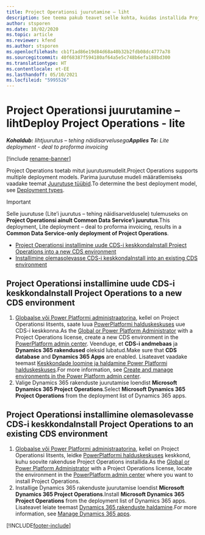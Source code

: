 ```yaml
---
title: Project Operationsi juurutamine – liht
description: See teema pakub teavet selle kohta, kuidas installida Project Operations Lite’i juurutust – tehing näidisarveldusele.
author: stsporen
ms.date: 10/02/2020
ms.topic: article
ms.reviewer: kfend
ms.author: stsporen
ms.openlocfilehash: cb1f1ad86e19d84d68a40b32b2fdb08dc4777a78
ms.sourcegitcommit: 40f68387f594180af64a5e5c748b6efa188bd300
ms.translationtype: HT
ms.contentlocale: et-EE
ms.lasthandoff: 05/10/2021
ms.locfileid: "5995526"
---
```

# <a name="deploy-project-operations---lite"></a><span data-ttu-id="dbb03-103">Project Operationsi juurutamine – liht</span><span class="sxs-lookup"><span data-stu-id="dbb03-103">Deploy Project Operations - lite</span></span>

<span data-ttu-id="dbb03-104">_**Kohaldub:** lihtjuurutus – tehing näidisarvelusega_</span><span class="sxs-lookup"><span data-stu-id="dbb03-104">_**Applies To:** Lite deployment - deal to proforma invoicing_</span></span>

[!include [rename-banner](~/includes/cc-data-platform-banner.md)]

<span data-ttu-id="dbb03-105">Project Operations toetab mitut juurutusmudelit.</span><span class="sxs-lookup"><span data-stu-id="dbb03-105">Project Operations supports multiple deployment models.</span></span> <span data-ttu-id="dbb03-106">Parima juurutuse mudeli määratlemiseks vaadake teemat [Juurutuse tüübid](determine-deployment-type.md).</span><span class="sxs-lookup"><span data-stu-id="dbb03-106">To determine the best deployment model, see [Deployment types](determine-deployment-type.md).</span></span>


> [!IMPORTANT]
> <span data-ttu-id="dbb03-107">Selle juurutuse (Lite’i juurutus – tehing näidisarveldusele) tulemuseks on **Project Operationsi ainult Common Data Service’i juurutus**.</span><span class="sxs-lookup"><span data-stu-id="dbb03-107">This deployment, Lite deployment – deal to proforma invoicing, results in a **Common Data Service-only deployment of Project Operations**.</span></span>

- [<span data-ttu-id="dbb03-108">Project Operationsi installimine uude CDS-i keskkonda</span><span class="sxs-lookup"><span data-stu-id="dbb03-108">Install Project Operations into a new CDS environment</span></span>](#new)
- [<span data-ttu-id="dbb03-109">Installimine olemasolevasse CDS-i keskkonda</span><span class="sxs-lookup"><span data-stu-id="dbb03-109">Install into an existing CDS environment</span></span>](#existing)



## <a name="install-project-operations-to-a-new-cds-environment"></a><a name="new"></a><span data-ttu-id="dbb03-110">Project Operationsi installimine uude CDS-i keskkonda</span><span class="sxs-lookup"><span data-stu-id="dbb03-110">Install Project Operations to a new CDS environment</span></span>

1. <span data-ttu-id="dbb03-111">[Globaalse või Power Platformi administraatorina](/power-platform/admin/global-service-administrators-can-administer-without-license), kellel on Project Operationsi litsents, saate luua [PowerPlatformi halduskeskuses](https://admin.powerplatform.com) uue CDS-i keskkonna.</span><span class="sxs-lookup"><span data-stu-id="dbb03-111">As the [Global or Power Platform Administrator](/power-platform/admin/global-service-administrators-can-administer-without-license) with a Project Operations license, create a new CDS environment in the [PowerPlatform admin center](https://admin.powerplatform.com).</span></span> <span data-ttu-id="dbb03-112">Veenduge, et **CDS-i andmebaas** ja **Dynamics 365 rakendused** oleksid lubatud.</span><span class="sxs-lookup"><span data-stu-id="dbb03-112">Make sure that **CDS database** and **Dynamics 365 Apps** are enabled.</span></span> <span data-ttu-id="dbb03-113">Lisateavet vaadake teemast [Keskkondade loomine ja haldamine Power Platformi halduskeskuses](/power-platform/admin/create-environment#create-an-environment-in-the-power-platform-admin-center).</span><span class="sxs-lookup"><span data-stu-id="dbb03-113">For more information, see [Create and manage environments in the Power Platform admin center](/power-platform/admin/create-environment#create-an-environment-in-the-power-platform-admin-center).</span></span>
2. <span data-ttu-id="dbb03-114">Valige Dynamics 365 rakenduste juurutamise loendist **Microsoft Dynamics 365 Project Operations**.</span><span class="sxs-lookup"><span data-stu-id="dbb03-114">Select **Microsoft Dynamics 365 Project Operations** from the deployment list of Dynamics 365 apps.</span></span>


## <a name="install-project-operations-to-an-existing-cds-environment"></a><a name="existing"></a><span data-ttu-id="dbb03-115">Project Operationsi installimine olemasolevasse CDS-i keskkonda</span><span class="sxs-lookup"><span data-stu-id="dbb03-115">Install Project Operations to an existing CDS environment</span></span>

1. <span data-ttu-id="dbb03-116">[Globaalse või Power Platformi administraatorina](/power-platform/admin/global-service-administrators-can-administer-without-license), kellel on Project Operationsi litsents, leidke [PowerPlatformi halduskeskuses](https://admin.powerplatform.com) keskkond, kuhu soovite rakenduse Project Operations installida.</span><span class="sxs-lookup"><span data-stu-id="dbb03-116">As the [Global or Power Platform Administrator](/power-platform/admin/global-service-administrators-can-administer-without-license) with a Project Operations license, locate the environment in the [PowerPlatform admin center](https://admin.powerplatform.com) where you want to install Project Operations.</span></span>
2. <span data-ttu-id="dbb03-117">Installige Dynamics 365 rakenduste juurutamise loendist **Microsoft Dynamics 365 Project Operations**.</span><span class="sxs-lookup"><span data-stu-id="dbb03-117">Install **Microsoft Dynamics 365 Project Operations** from the deployment list of Dynamics 365 apps.</span></span> <span data-ttu-id="dbb03-118">Lisateavet leiate teemast [Dynamics 365 rakenduste haldamine](/power-platform/admin/manage-apps).</span><span class="sxs-lookup"><span data-stu-id="dbb03-118">For more information, see [Manage Dynamics 365 apps](/power-platform/admin/manage-apps).</span></span>




[!INCLUDE[footer-include](../includes/footer-banner.md)]